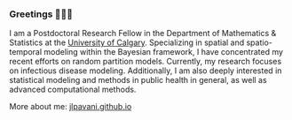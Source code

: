 ### Greetings 🙋🏻🖖

I am a Postdoctoral Research Fellow in the Department of Mathematics & Statistics at the [University of Calgary](https://ucalgary.ca/). Specializing in spatial and spatio-temporal modeling within the Bayesian framework, I have concentrated my recent efforts on random partition models. Currently, my research focuses on infectious disease modeling. Additionally, I am also deeply interested in statistical modeling and methods in public health in general, as well as advanced computational methods.

More about me: [jlpavani.github.io](https://jlpavani.github.io/)
